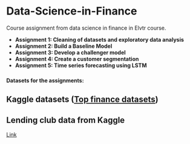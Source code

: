 # Data-Science-in-Finance
Course assignment from data science in finance in Elvtr course.

- **Assignment 1: Cleaning of datasets and exploratory data analysis** 
- **Assignment 2: Build a Baseline Model** 
- **Assignment 3: Develop a challenger model**
- **Assignment 4: Create a customer segmentation**
- **Assignment 5: Time series forecasting using LSTM** 

### 

**Datasets for the assignments:**

## Kaggle datasets ([Top finance datasets](https://www.kaggle.com/discussions/general/447646))

## Lending club data from Kaggle 
[Link](https://www.kaggle.com/code/faressayah/lending-club-loan-defaulters-prediction#%E2%9C%94%EF%B8%8F-Artificial-Neural-Networks-(ANNs))

